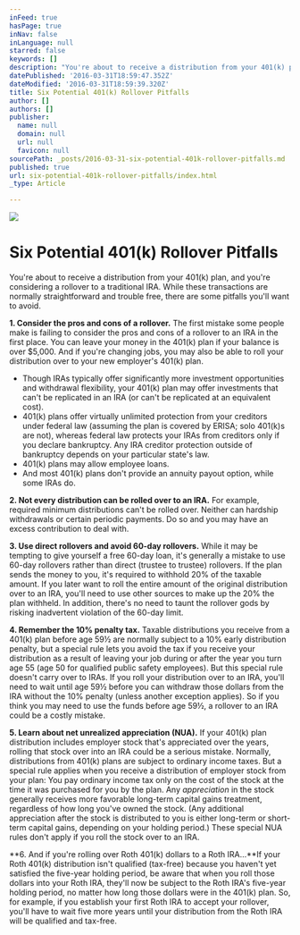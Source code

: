 ```yaml
---
inFeed: true
hasPage: true
inNav: false
inLanguage: null
starred: false
keywords: []
description: "You're about to receive a distribution from your 401(k) plan, and you're considering a rollover to a traditional IRA. While these transactions are normally straightforward and trouble free, there are some pitfalls you'll want to avoid."
datePublished: '2016-03-31T18:59:47.352Z'
dateModified: '2016-03-31T18:59:39.320Z'
title: Six Potential 401(k) Rollover Pitfalls
author: []
authors: []
publisher:
  name: null
  domain: null
  url: null
  favicon: null
sourcePath: _posts/2016-03-31-six-potential-401k-rollover-pitfalls.md
published: true
url: six-potential-401k-rollover-pitfalls/index.html
_type: Article

---
```

![](https://the-grid-user-content.s3-us-west-2.amazonaws.com/7ba9b264-e16c-4d20-a251-7c37cc2e6e3d.jpg)

# Six Potential 401(k) Rollover Pitfalls

You're about to receive a distribution from your 401(k) plan, and you're considering a rollover to a traditional IRA. While these transactions are normally straightforward and trouble free, there are some pitfalls you'll want to avoid.

**1\. Consider the pros and cons of a rollover.** The first mistake some people make is failing to consider the pros and cons of a rollover to an IRA in the first place. You can leave your money in the 401(k) plan if your balance is over $5,000\. And if you're changing jobs, you may also be able to roll your distribution over to your new employer's 401(k) plan.

* Though IRAs typically offer significantly more investment opportunities and withdrawal flexibility, your 401(k) plan may offer investments that can't be replicated in an IRA (or can't be replicated at an equivalent cost).
* 401(k) plans offer virtually unlimited protection from your creditors under federal law (assuming the plan is covered by ERISA; solo 401(k)s are not), whereas federal law protects your IRAs from creditors only if you declare bankruptcy. Any IRA creditor protection outside of bankruptcy depends on your particular state's law.
* 401(k) plans may allow employee loans.
* And most 401(k) plans don't provide an annuity payout option, while some IRAs do.

**2\. Not every distribution can be rolled over to an IRA.** For example, required minimum distributions can't be rolled over. Neither can hardship withdrawals or certain periodic payments. Do so and you may have an excess contribution to deal with.

**3\. Use direct rollovers and avoid 60-day rollovers.** While it may be tempting to give yourself a free 60-day loan, it's generally a mistake to use 60-day rollovers rather than direct (trustee to trustee) rollovers. If the plan sends the money to you, it's required to withhold 20% of the taxable amount. If you later want to roll the entire amount of the original distribution over to an IRA, you'll need to use other sources to make up the 20% the plan withheld. In addition, there's no need to taunt the rollover gods by risking inadvertent violation of the 60-day limit.

**4\. Remember the 10% penalty tax.** Taxable distributions you receive from a 401(k) plan before age 59½ are normally subject to a 10% early distribution penalty, but a special rule lets you avoid the tax if you receive your distribution as a result of leaving your job during or after the year you turn age 55 (age 50 for qualified public safety employees). But this special rule doesn't carry over to IRAs. If you roll your distribution over to an IRA, you'll need to wait until age 59½ before you can withdraw those dollars from the IRA without the 10% penalty (unless another exception applies). So if you think you may need to use the funds before age 59½, a rollover to an IRA could be a costly mistake.

**5\. Learn about net unrealized appreciation (NUA).** If your 401(k) plan distribution includes employer stock that's appreciated over the years, rolling that stock over into an IRA could be a serious mistake. Normally, distributions from 401(k) plans are subject to ordinary income taxes. But a special rule applies when you receive a distribution of employer stock from your plan: You pay ordinary income tax only on the cost of the stock at the time it was purchased for you by the plan. Any _appreciation_ in the stock generally receives more favorable long-term capital gains treatment, regardless of how long you've owned the stock. (Any additional appreciation after the stock is distributed to you is either long-term or short-term capital gains, depending on your holding period.) These special NUA rules don't apply if you roll the stock over to an IRA.

**6\. And if you're rolling over Roth 401(k) dollars to a Roth IRA...**If your Roth 401(k) distribution isn't qualified (tax-free) because you haven't yet satisfied the five-year holding period, be aware that when you roll those dollars into your Roth IRA, they'll now be subject to the Roth IRA's five-year holding period, no matter how long those dollars were in the 401(k) plan. So, for example, if you establish your first Roth IRA to accept your rollover, you'll have to wait five more years until your distribution from the Roth IRA will be qualified and tax-free.

#